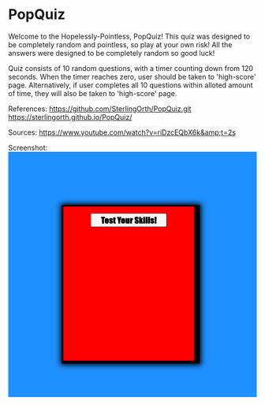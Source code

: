 # PopQuiz

Welcome to the Hopelessly-Pointless, PopQuiz! This quiz was designed to be completely random and pointless, so play at your own risk! All the answers were designed to be completely random so good luck!

Quiz consists of 10 random questions, with a timer counting down from 120 seconds. When the timer reaches zero, user should be taken to 'high-score' page. Alternatively, if user completes all 10 questions within alloted amount of time, they will also be taken to 'high-score' page.

References:
https://github.com/SterlingOrth/PopQuiz.git
https://sterlingorth.github.io/PopQuiz/

Sources:
https://www.youtube.com/watch?v=riDzcEQbX6k&amp;t=2s

Screenshot:
<img src="Screenshot.png" alt="screenshot">

<!--
* Timer stop when last question submitted
** Display score and allow place to enter name
*** Create list of questions
**** Subtract Seconds on wrong answer
***** Game ends when timer hits 0-->
